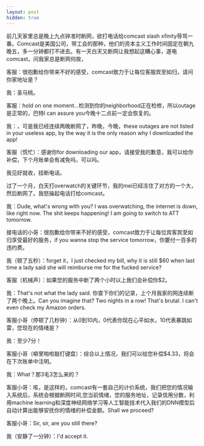 ```yaml
---
layout: post
hidden: true
---
```


前几天家里总是晚上九点钟准时断网，欲打电话给comcast slash xfinity辱骂一番。Comcast是美国公司，带工会的那种，他们的资本主义工作时间固定在朝九晚五，多一分钟都打不进去。有一天白天又断网让我想起这糟心事，遂电comcast，问我家总是断网何故，

客服：很抱歉给你带来不好的感受，comcast致力于让每位客服宾至如归，请问你家地址是？

我：圣马桃。

客服：hold on one moment...检测到你的neighborhood正在检修，所以outage是正常的，巴特I can assure you今晚十二点前一定会恢复的。

我：，可是我已经连续两晚断网了，昨晚，今晚，these outages are not listed in your useless app, by the way it is the only reason why I downloaded the app! 

客服（慌忙）：感谢你for downloading our app，请接受我的歉意，我可以给你补偿，下个月账单会有减免吗，可以吗。

我见好就收，挂断电话。



过了一个月，白天打overwatch的关键环节，我的mei已经冻住了对方的一个大，然后断网了。我怒操起电话打给comcast。

我：Dude, what's wrong with you? I was overwatching, the internet is down, like right now. The shit keeps happening! I am going to switch to ATT tomorrow.

接电话的小哥：很抱歉给你带来不好的感受，comcast致力于让每位宾客宾至如归享受最好的服务，if you wanna stop the service tomorrow，你要付一百多的违约费。

我（顿了五秒）：forget it，I just checked my bill, why it is still $60 when last time a lady said she will reimburse me for the fucked service?

客服（机械声）：如果您的服务中断了两个小时以上我们会补偿你$2。

我：That's not what the lady said. 你查下你们的记录，上个月我家的网连续断了两个晚上。Can you imagine that? Two nights in a row! That's brutal. I can't even check my Amazon orders.

客服小哥（停顿了几秒钟）：从0到10内，0代表你现在心平如水，10代表暴跳如雷，您现在的情绪是？

我：至少7分！

客服小哥（噼里啪啦敲打键盘）：综合以上情况，我们可以给您补偿$4.33，将会在下次账单中注明。

我：What？那3毛3怎么来的？

客服小哥：咳，是这样的，comcast有一套自己的计价系统，我们把您的情况输入系统后，系统会根据断网时间,您当前情绪，您的服务地址，记录信用分数，利用machine learning和深度神经网络学习等人工智能技术代入我们的DNN模型后自动计算出能够安抚你的情绪的补偿金额。Shall we proceed?

客服小哥：Sir, sir, are you still there?

我（安静了一分钟）：I'd accept it.